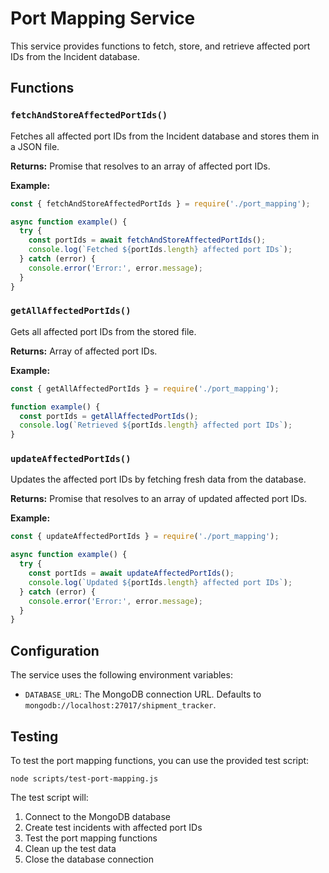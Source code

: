 # Port Mapping Service

This service provides functions to fetch, store, and retrieve affected port IDs from the Incident database.

## Functions

### `fetchAndStoreAffectedPortIds()`

Fetches all affected port IDs from the Incident database and stores them in a JSON file.

**Returns:** Promise that resolves to an array of affected port IDs.

**Example:**
```javascript
const { fetchAndStoreAffectedPortIds } = require('./port_mapping');

async function example() {
  try {
    const portIds = await fetchAndStoreAffectedPortIds();
    console.log(`Fetched ${portIds.length} affected port IDs`);
  } catch (error) {
    console.error('Error:', error.message);
  }
}
```

### `getAllAffectedPortIds()`

Gets all affected port IDs from the stored file.

**Returns:** Array of affected port IDs.

**Example:**
```javascript
const { getAllAffectedPortIds } = require('./port_mapping');

function example() {
  const portIds = getAllAffectedPortIds();
  console.log(`Retrieved ${portIds.length} affected port IDs`);
}
```

### `updateAffectedPortIds()`

Updates the affected port IDs by fetching fresh data from the database.

**Returns:** Promise that resolves to an array of updated affected port IDs.

**Example:**
```javascript
const { updateAffectedPortIds } = require('./port_mapping');

async function example() {
  try {
    const portIds = await updateAffectedPortIds();
    console.log(`Updated ${portIds.length} affected port IDs`);
  } catch (error) {
    console.error('Error:', error.message);
  }
}
```

## Configuration

The service uses the following environment variables:

- `DATABASE_URL`: The MongoDB connection URL. Defaults to `mongodb://localhost:27017/shipment_tracker`.

## Testing

To test the port mapping functions, you can use the provided test script:

```
node scripts/test-port-mapping.js
```

The test script will:
1. Connect to the MongoDB database
2. Create test incidents with affected port IDs
3. Test the port mapping functions
4. Clean up the test data
5. Close the database connection 